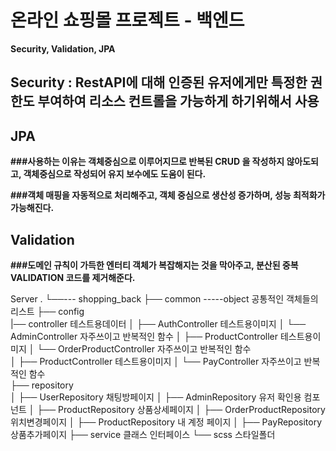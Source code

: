 # 온라인 쇼핑몰 프로젝트 - 백엔드

**Security, Validation, JPA**

## Security : RestAPI에 대해 인증된 유저에게만 특정한 권한도 부여하여 리소스 컨트롤을 가능하게 하기위해서 사용

## JPA 
**###사용하는 이유는 객체중심으로 이루어지므로 반복된 CRUD 을 작성하지 않아도되고, 객체중심으로 작성되어 유지 보수에도 도움이 된다.**

**###객체 매핑을 자동적으로 처리해주고, 객체 중심으로 생산성 증가하며, 성능 최적화가 가능해진다.**

## Validation
**###도메인 규칙이 가득한 엔터티 객체가 복잡해지는 것을 막아주고, 분산된 중복 VALIDATION 코드를 제거해준다.** 

Server
.
└──--- shopping_back
    ├── common -----object   공통적인 객체들의 리스트 
    ├── config        
    |── controller            테스트용데이터
    │   ├── AuthController            테스트용이미지
    │   └── AdminController           자주쓰이고 반복적인 함수
    │   ├── ProductController 테스트용이미지
    │   └── OrderProductController 자주쓰이고 반복적인 함수   
    │   ├── ProductController     테스트용이미지
    │   └── PayController  자주쓰이고 반복적인 함수       
    ├── repository          
    │   ├── UserRepository    채팅방페이지
    │   ├── AdminRepository   유저 확인용 컴포넌트
    │   ├── ProductRepository 상품상세페이지
    │   ├── OrderProductRepository  위치변경페이지
    │   ├── ProductRepository   내 계정 페이지
    │   ├── PayRepository         상품추가페이지
    ├── service          클래스 인터페이스
    └── scss                스타일폴더

